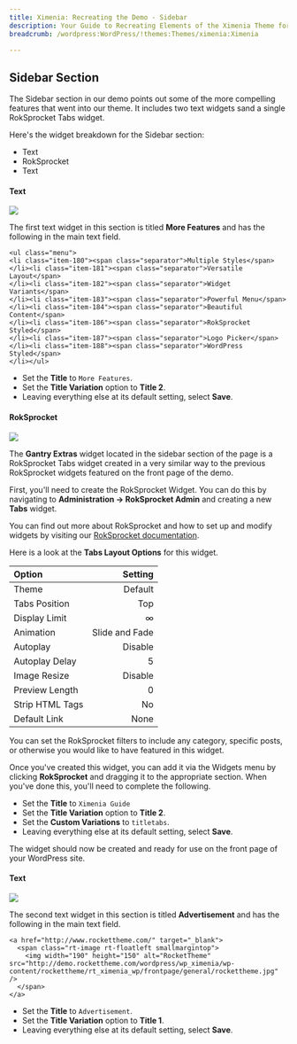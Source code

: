 ```yaml
---
title: Ximenia: Recreating the Demo - Sidebar
description: Your Guide to Recreating Elements of the Ximenia Theme for WordPress
breadcrumb: /wordpress:WordPress/!themes:Themes/ximenia:Ximenia

---
```


Sidebar Section
-----
The Sidebar section in our demo points out some of the more compelling features that went into our theme. It includes two text widgets sand a single RokSprocket Tabs widget.

Here's the widget breakdown for the Sidebar section:

* Text
* RokSprocket
* Text

#### Text
![][demo1]

The first text widget in this section is titled **More Features** and has the following in the main text field.

~~~
<ul class="menu">
<li class="item-180"><span class="separator">Multiple Styles</span>
</li><li class="item-181"><span class="separator">Versatile Layout</span>
</li><li class="item-182"><span class="separator">Widget Variants</span>
</li><li class="item-183"><span class="separator">Powerful Menu</span>
</li><li class="item-184"><span class="separator">Beautiful Content</span>
</li><li class="item-186"><span class="separator">RokSprocket Styled</span>
</li><li class="item-187"><span class="separator">Logo Picker</span>
</li><li class="item-188"><span class="separator">WordPress Styled</span>
</li></ul>
~~~

* Set the **Title** to `More Features`.
* Set the **Title Variation** option to **Title 2**.
* Leaving everything else at its default setting, select **Save**.

#### RokSprocket
![][demo2]

The **Gantry Extras** widget located in the sidebar section of the page is a RokSprocket Tabs widget created in a very similar way to the previous RokSprocket widgets featured on the front page of the demo.

First, you'll need to create the RokSprocket Widget. You can do this by navigating to **Administration -> RokSprocket Admin** and creating a new **Tabs** widget. 

You can find out more about RokSprocket and how to set up and modify widgets by visiting our [RokSprocket documentation][roksprocket].

Here is a look at the **Tabs Layout Options** for this widget.

| Option          |        Setting |  
| :-------------- | -------------: |  
| Theme           |        Default |  
| Tabs Position   |            Top |  
| Display Limit   |              ∞ |  
| Animation       | Slide and Fade |  
| Autoplay        |        Disable |  
| Autoplay Delay  |              5 |  
| Image Resize    |        Disable |  
| Preview Length  |              0 |  
| Strip HTML Tags |             No |  
| Default Link    |           None |  

You can set the RokSprocket filters to include any category, specific posts, or otherwise you would like to have featured in this widget.

Once you've created this widget, you can add it via the Widgets menu by clicking **RokSprocket** and dragging it to the appropriate section. When you've done this, you'll need to complete the following.

* Set the **Title** to `Ximenia Guide`
* Set the **Title Variation** option to **Title 2**.
* Set the **Custom Variations** to `titletabs`.
* Leaving everything else at its default setting, select **Save**.

The widget should now be created and ready for use on the front page of your WordPress site.

#### Text
![][demo3]

The second text widget in this section is titled **Advertisement** and has the following in the main text field.

~~~
<a href="http://www.rockettheme.com/" target="_blank">
  <span class="rt-image rt-floatleft smallmargintop">
    <img width="190" height="150" alt="RocketTheme" src="http://demo.rockettheme.com/wordpress/wp_ximenia/wp-content/rockettheme/rt_ximenia_wp/frontpage/general/rockettheme.jpg" />
  </span>
</a>
~~~

* Set the **Title** to `Advertisement`.
* Set the **Title Variation** option to **Title 1**.
* Leaving everything else at its default setting, select **Save**.

[demo1]: assets/demo_widget_7.jpeg
[demo2]: assets/demo_widget_8.jpeg
[demo3]: assets/demo_widget_9.jpeg
[roksprocket]: ../../plugins/roksprocket